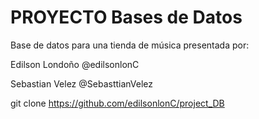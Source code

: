 # PROYECTO Bases de Datos

Base de datos para una tienda de música presentada por:

Edilson Londoño @edilsonlonC

Sebastian Velez @SebasttianVelez


git clone https://github.com/edilsonlonC/project_DB
